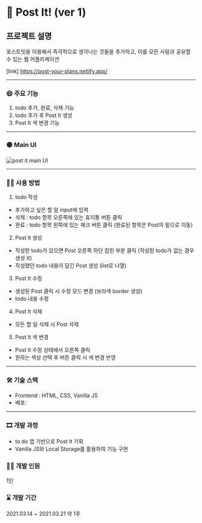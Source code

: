 # 📑 Post It! (ver 1)

## 프로젝트 설명
포스트잇을 이용해서 즉각적으로 생각나는 것들을 추가하고,
이를 모든 사람과 공유할 수 있는 웹 어플리케이션

[link] https://post-your-plans.netlify.app/

---

### 😄 주요 기능

1. todo 추가, 완료, 삭제 기능
2. todo 추가 후 Post It 생성
3. Post It 색 변경 기능

---
<!-- Line -->

### 🟣 Main UI
![post it main UI](https://user-images.githubusercontent.com/80020227/146124551-76118fbf-c20d-4e0b-89de-36e5bc094bac.JPG)

---

### 👨‍🏫 사용 방법

1. todo 작성
- 추가하고 싶은 할 일 input에 입력
- 삭제 : todo 항목 오른쪽에 있는 휴지통 버튼 클릭
- 완료 : todo 항목 왼쪽에 있는 체크 버튼 클릭 (완료된 항목은 Post의 밑으로 이동)

2. Post It 생성
- 작성한 todo가 있으면 Post 오른쪽 하단 접힌 부분 클릭 (작성된 todo가 없는 경우 생성 X)
- 작성했던 todo 내용이 담긴 Post 생성 (list로 나열)

3. Post It 수정
- 생성된 Post 클릭 시 수정 모드 변경 (보라색 border 생성)
- todo 내용 수정

4. Post It 삭제
- 모든 할 일 삭제 시 Post 삭제

5. Post It 색 변경
- Post It 수정 상태에서 오른쪽 클릭
- 원하는 색상 선택 후 버튼 클릭 시 색 변경 반영

---

### 🛠 기술 스택

- Frontend : HTML, CSS, Vanilla JS
- 배포: 

---

### 🎞 개발 과정
 - to do 앱 기반으로 Post It 기획
 - Vanilla JS와 Local Storage를 활용하여 기능 구현

### 👨‍💻 개발 인원
1인

### ⌛ 개발 기간
2021.03.14 ~ 2021.03.21 약 1주
